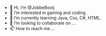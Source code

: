 - 👋 Hi, I’m @JobbeBooij
- 👀 I’m interested in gaming and coding
- 🌱 I’m currently learning Java, Css, C#, HTML.
- 💞️ I’m looking to collaborate on ...
- 📫 How to reach me ...

<!---
JobbeBooij/JobbeBooij is a ✨ special ✨ repository because its `README.md` (this file) appears on your GitHub profile.
You can click the Preview link to take a look at your changes.
--->
